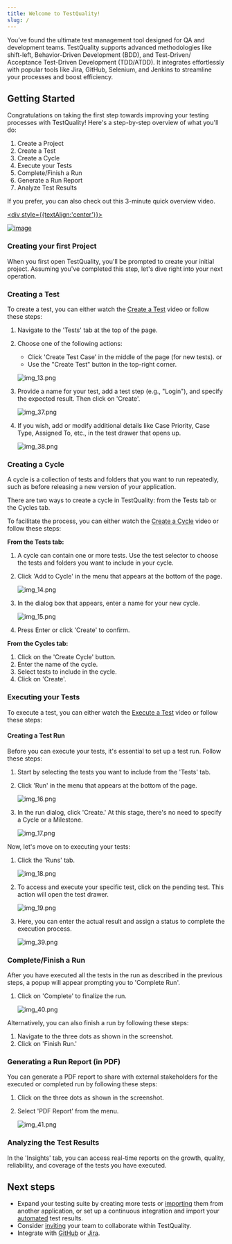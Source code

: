 ```yaml
---
title: Welcome to TestQuality!
slug: /
---
```


You’ve found the ultimate test management tool designed for QA and development teams. TestQuality supports advanced methodologies like shift-left, Behavior-Driven Development (BDD), and Test-Driven/ Acceptance Test-Driven Development (TDD/ATDD). It integrates effortlessly with popular tools like Jira, GitHub, Selenium, and Jenkins to streamline your processes and boost efficiency.

## Getting Started

Congratulations on taking the first step towards improving your testing processes with TestQuality! Here's a step-by-step overview of what you'll do:

1. Create a Project
2. Create a Test
3. Create a Cycle
4. Execute your Tests
5. Complete/Finish a Run
6. Generate a Run Report
7. Analyze Test Results

If you prefer, you can also check out this 3-minute quick overview video.

<a href="https://www.youtube.com/watch?v=x9TJeLVYB4Y"> <div style={{textAlign:'center'}}>

![image](img/img_66.png)

</div></a>

### Creating your first Project

When you first open TestQuality, you'll be prompted to create your initial project. Assuming you've completed this step, let's dive right into your next operation.

### Creating a Test

To create a test, you can either watch the [Create a Test](https://youtu.be/HpgHJrP8gow) video or follow these steps:

1. Navigate to the 'Tests' tab at the top of the page.

2. Choose one of the following actions:
   - Click 'Create Test Case' in the middle of the page (for new tests). or
   - Use the "Create Test" button in the top-right corner.
   
   ![img_13.png](img/img2/img_13.png)

3. Provide a name for your test, add a test step (e.g., "Login"), and specify the expected result. Then click on 'Create'.

   ![img_37.png](img/img2/img_37.png)

4. If you wish, add or modify additional details like Case Priority, Case Type, Assigned To, etc., in the test drawer that opens up.

   ![img_38.png](img/img2/img_38.png)

### Creating a Cycle

A cycle is a collection of tests and folders that you want to run repeatedly, such as before releasing a new version of your application.

There are two ways to create a cycle in TestQuality: from the Tests tab or the Cycles tab.

To facilitate the process, you can either watch the [Create a Cycle](https://youtu.be/pIBrfyhPVKw) video or follow these steps:

**From the Tests tab:**

1. A cycle can contain one or more tests. Use the test selector to choose the tests and folders you want to include in your cycle.

2. Click 'Add to Cycle' in the menu that appears at the bottom of the page.
  
   ![img_14.png](img/img2/img_14.png)

3. In the dialog box that appears, enter a name for your new cycle.
   
   ![img_15.png](img/img2/img_15.png)

4. Press Enter or click 'Create' to confirm.

**From the Cycles tab:**

1. Click on the 'Create Cycle' button.
2. Enter the name of the cycle.
3. Select tests to include in the cycle.
4. Click on 'Create'.

### Executing your Tests

To execute a test, you can either watch the [Execute a Test](https://youtu.be/d-dObYB2i8s) video or follow these steps:

#### Creating a Test Run

Before you can execute your tests, it's essential to set up a test run. Follow these steps:

1. Start by selecting the tests you want to include from the 'Tests' tab.

2. Click 'Run' in the menu that appears at the bottom of the page.

   ![img_16.png](img/img2/img_16.png)

3. In the run dialog, click 'Create.' At this stage, there's no need to specify a Cycle or a Milestone.

   ![img_17.png](img/img2/img_17.png)

Now, let's move on to executing your tests:

1. Click the 'Runs' tab.

   ![img_18.png](img/img2/img_18.png)

2. To access and execute your specific test, click on the pending test. This action will open the test drawer.

   ![img_19.png](img/img2/img_19.png)

3. Here, you can enter the actual result and assign a status to complete the execution process.

   ![img_39.png](img/img2/img_39.png)

### Complete/Finish a Run

After you have executed all the tests in the run as described in the previous steps, a popup will appear prompting you to 'Complete Run'.

1. Click on 'Complete' to finalize the run.

   ![img_40.png](img/img2/img_40.png)

Alternatively, you can also finish a run by following these steps:

1. Navigate to the three dots as shown in the screenshot.
2. Click on 'Finish Run.'

### Generating a Run Report (in PDF)

You can generate a PDF report to share with external stakeholders for the executed or completed run by following these steps:

1. Click on the three dots as shown in the screenshot.
2. Select 'PDF Report' from the menu.

   ![img_41.png](img/img2/img_41.png)

### Analyzing the Test Results

In the 'Insights' tab, you can access real-time reports on the growth, quality, reliability, and coverage of the tests you have executed.

## Next steps
- Expand your testing suite by creating more tests or [importing](importing_data.md) them from another application, or set up a continuous integration and import your [automated](integrating_with_Cucumber.md) test results.
- Consider [inviting](administration/users.md) your team to collaborate within TestQuality.
- Integrate with [GitHub](github_setup.md) or [Jira](jira_setup.md).

